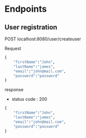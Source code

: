 # Endpoints
## User registration

POST localhost:8080/user/createuser

Request 
```dockerfile
{
    "firstName":"John",
    "lastName":"james",
    "email":"john@mail.com",
    "password":"password"
}
```


response
- status code : 200
```dockerfile
{
    "firstName":"John",
    "lastName":"james",
    "email":"john@mail.com",
    "password":"password"
}
```

